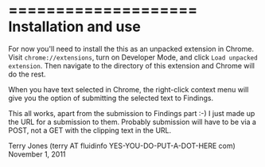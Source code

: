 ====================
Installation and use
====================

For now you'll need to install the this as an unpacked extension in
Chrome. Visit `chrome://extensions`, turn on Developer Mode, and click
`Load unpacked extension`. Then navigate to the directory of this extension
and Chrome will do the rest.

When you have text selected in Chrome, the right-click context menu will
give you the option of submitting the selected text to Findings.

This all works, apart from the submission to Findings part :-) I just made
up the URL for a submission to them. Probably submission will have to be
via a POST, not a GET with the clipping text in the URL.

Terry Jones  (terry AT fluidinfo YES-YOU-DO-PUT-A-DOT-HERE com)
November 1, 2011
